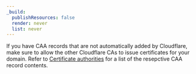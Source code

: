 ```yaml
---
_build:
  publishResources: false
  render: never
  list: never
---
```


If you have CAA records that are not automatically added by Cloudflare, make sure to allow the other Cloudflare CAs to issue certificates for your domain. Refer to [Certificate authorities](/ssl/reference/certificate-authorities/#caa-records) for a list of the resepctive CAA record contents.